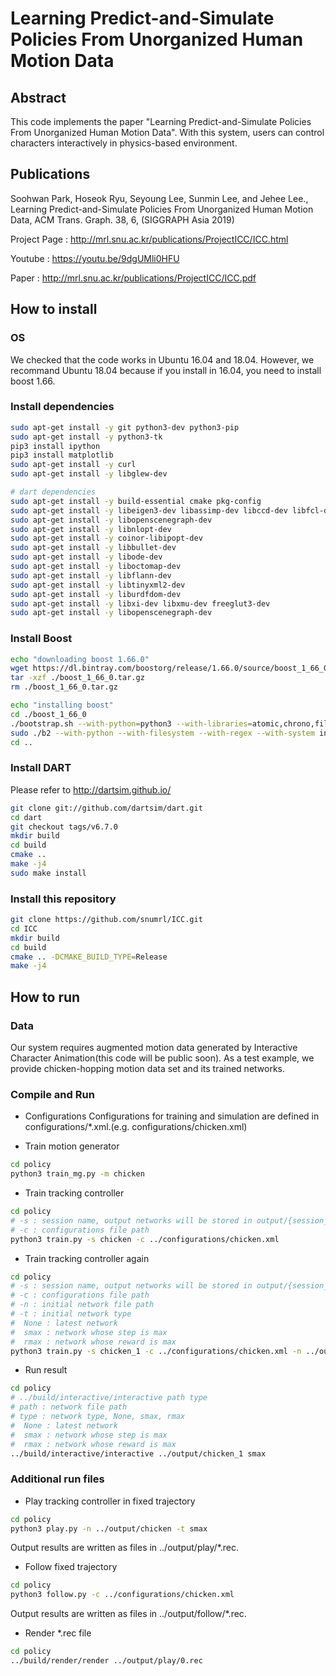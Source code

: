 # Learning Predict-and-Simulate Policies From Unorganized Human Motion Data

## Abstract

This code implements the paper "Learning Predict-and-Simulate Policies From Unorganized Human Motion Data". With this system, users can control characters interactively in physics-based environment. 

## Publications

Soohwan Park, Hoseok Ryu, Seyoung Lee, Sunmin Lee, and Jehee Lee., Learning Predict-and-Simulate Policies From Unorganized Human Motion Data, ACM Trans. Graph. 38, 6, (SIGGRAPH Asia 2019)


Project Page : http://mrl.snu.ac.kr/publications/ProjectICC/ICC.html

Youtube : https://youtu.be/9dgUMli0HFU

Paper : http://mrl.snu.ac.kr/publications/ProjectICC/ICC.pdf

## How to install

### OS

We checked that the code works in Ubuntu 16.04 and 18.04. However, we recommand Ubuntu 18.04 because if you install in 16.04, you need to install boost 1.66.

### Install dependencies

```bash
sudo apt-get install -y git python3-dev python3-pip
sudo apt-get install -y python3-tk
pip3 install ipython
pip3 install matplotlib
sudo apt-get install -y curl
sudo apt-get install -y libglew-dev

# dart dependencies
sudo apt-get install -y build-essential cmake pkg-config
sudo apt-get install -y libeigen3-dev libassimp-dev libccd-dev libfcl-dev libboost-regex-dev libboost-system-dev
sudo apt-get install -y libopenscenegraph-dev
sudo apt-get install -y libnlopt-dev
sudo apt-get install -y coinor-libipopt-dev
sudo apt-get install -y libbullet-dev
sudo apt-get install -y libode-dev
sudo apt-get install -y liboctomap-dev
sudo apt-get install -y libflann-dev
sudo apt-get install -y libtinyxml2-dev
sudo apt-get install -y liburdfdom-dev
sudo apt-get install -y libxi-dev libxmu-dev freeglut3-dev
sudo apt-get install -y libopenscenegraph-dev
```

### Install Boost

```bash
echo "downloading boost 1.66.0"
wget https://dl.bintray.com/boostorg/release/1.66.0/source/boost_1_66_0.tar.gz
tar -xzf ./boost_1_66_0.tar.gz
rm ./boost_1_66_0.tar.gz

echo "installing boost"
cd ./boost_1_66_0
./bootstrap.sh --with-python=python3 --with-libraries=atomic,chrono,filesystem,python,system,regex
sudo ./b2 --with-python --with-filesystem --with-regex --with-system install
cd ..
```

### Install DART

Please refer to http://dartsim.github.io/

```bash
git clone git://github.com/dartsim/dart.git
cd dart
git checkout tags/v6.7.0
mkdir build
cd build
cmake ..
make -j4
sudo make install
```

### Install this repository

```bash
git clone https://github.com/snumrl/ICC.git
cd ICC
mkdir build
cd build
cmake .. -DCMAKE_BUILD_TYPE=Release
make -j4
```

## How to run

### Data

Our system requires augmented motion data generated by Interactive Character Animation(this code will be public soon). As a test example, we provide chicken-hopping motion data set and its trained networks.


### Compile and Run
- Configurations
Configurations for training and simulation are defined in configurations/\*.xml.(e.g. configurations/chicken.xml) 


- Train motion generator
```bash
cd policy
python3 train_mg.py -m chicken
```

- Train tracking controller
```bash
cd policy
# -s : session name, output networks will be stored in output/{session_name}
# -c : configurations file path
python3 train.py -s chicken -c ../configurations/chicken.xml
```

- Train tracking controller again
```bash
cd policy
# -s : session name, output networks will be stored in output/{session_name}
# -c : configurations file path
# -n : initial network file path
# -t : initial network type
#  None : latest network
#  smax : network whose step is max
#  rmax : network whose reward is max
python3 train.py -s chicken_1 -c ../configurations/chicken.xml -n ../output/chicken -t smax
```

- Run result
```bash
cd policy
# ../build/interactive/interactive path type
# path : network file path
# type : network type, None, smax, rmax
#  None : latest network
#  smax : network whose step is max
#  rmax : network whose reward is max
../build/interactive/interactive ../output/chicken_1 smax
```

### Additional run files
- Play tracking controller in fixed trajectory
```bash
cd policy
python3 play.py -n ../output/chicken -t smax
```
Output results are written as files in ../output/play/\*.rec.

- Follow fixed trajectory
```bash
cd policy
python3 follow.py -c ../configurations/chicken.xml
```
Output results are written as files in ../output/follow/\*.rec.

- Render \*.rec file

```bash
cd policy
../build/render/render ../output/play/0.rec
```
